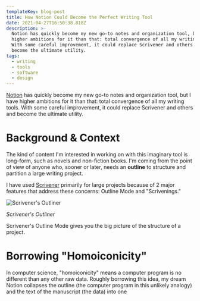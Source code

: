 ```yaml
---
templateKey: blog-post
title: How Notion Could Become the Perfect Writing Tool
date: 2021-04-27T16:50:38.818Z
description: >-
  Notion has quickly become my new go-to notes and organization tool, but I have
  higher ambitions for it than that: total convergence of all my writing tools.
  With some careful improvement, it could replace Scrivener and others and
  become the ultimate utility.
tags:
  - writing
  - tools
  - software
  - design
---
```

[Notion](http://notion.so/) has quickly become my new go-to notes and organization tool, but I have higher ambitions for it than that: total convergence of all my writing tools. With some careful improvement, it could replace Scrivener and others and become the ultimate utility.

# Background & Context

The kind of content I'm interested in working on with this imaginary tool is long-form, such as novels and non-fiction books. I'm coming from the point of view of anyone who, sooner or later, needs an **outline** to structure and partition a large writing project.

I have used [Scrivener](https://www.literatureandlatte.com/scrivener/overview) primarily for large projects because of 2 major features that address these concerns: Outline Mode and "Scrivenings."

![Scrivener's Outliner](/img/screen-shot-2021-05-06-at-5.26.11-pm.png)

_Scrivener's Outliner_

Scrivener's Outline Mode gives you the big picture of the structure of a project. 

# Borrowing "Homoiconicity"

In computer science, "homoiconicity" means a computer program is no different than any other raw data. Roughly borrowing this idea, my dream Notion collapses the outline (the computer program in this unlikely analogy) and the text of the manuscript (the data) into one

